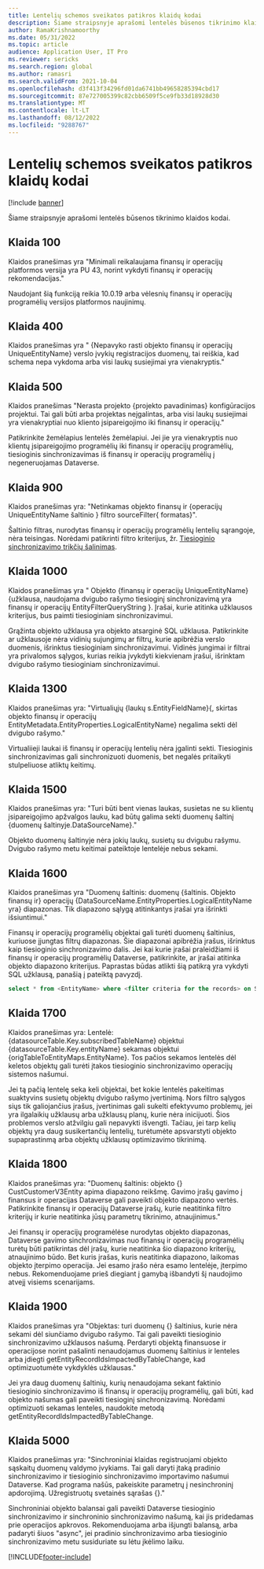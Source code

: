 ```yaml
---
title: Lentelių schemos sveikatos patikros klaidų kodai
description: Šiame straipsnyje aprašomi lentelės būsenos tikrinimo klaidos kodai.
author: RamaKrishnamoorthy
ms.date: 05/31/2022
ms.topic: article
audience: Application User, IT Pro
ms.reviewer: sericks
ms.search.region: global
ms.author: ramasri
ms.search.validFrom: 2021-10-04
ms.openlocfilehash: d3f413f34296fd01da6741bb49658285394cbd17
ms.sourcegitcommit: 87e727005399c82cbb6509f5ce9fb33d18928d30
ms.translationtype: MT
ms.contentlocale: lt-LT
ms.lasthandoff: 08/12/2022
ms.locfileid: "9288767"
---
```

# <a name="errors-codes-for-the-table-map-health-check"></a>Lentelių schemos sveikatos patikros klaidų kodai

[!include [banner](../../includes/banner.md)]



Šiame straipsnyje aprašomi lentelės būsenos tikrinimo klaidos kodai.

## <a name="error-100"></a>Klaida 100

Klaidos pranešimas yra "Minimali reikalaujama finansų ir operacijų platformos versija yra PU 43, norint vykdyti finansų ir operacijų rekomendacijas."

Naudojant šią funkciją reikia 10.0.19 arba vėlesnių finansų ir operacijų programėlių versijos platformos naujinimų.

## <a name="error-400"></a>Klaida 400

Klaidos pranešimas yra " \{Nepavyko rasti objekto finansų ir operacijų UniqueEntityName\} verslo įvykių registracijos duomenų, tai reiškia, kad schema nepa vykdoma arba visi laukų susiejimai yra vienakryptis."

## <a name="error-500"></a>Klaida 500

Klaidos pranešimas "Nerasta projekto \{projekto pavadinimas\} konfigūracijos projektui. Tai gali būti arba projektas neįgalintas, arba visi laukų susiejimai yra vienakryptiai nuo kliento įsipareigojimo iki finansų ir operacijų."

Patikrinkite žemėlapius lentelės žemėlapiui. Jei jie yra vienakryptis nuo klientų įsipareigojimo programėlių iki finansų ir operacijų programėlių, tiesioginis sinchronizavimas iš finansų ir operacijų programėlių į negeneruojamas Dataverse.

## <a name="error-900"></a>Klaida 900

Klaidos pranešimas yra: "Netinkamas objekto finansų ir \{operacijų UniqueEntityName šaltinio \} filtro sourceFilter\{ formatas\}".

Šaltinio filtras, nurodytas finansų ir operacijų programėlių lentelių sąrangoje, nėra teisingas. Norėdami patikrinti filtro kriterijus, žr. [Tiesioginio sinchronizavimo trikčių šalinimas](dual-write-troubleshooting-live-sync.md#live-synchronization-issues-that-are-caused-by-incorrect-query-filter-syntax-on-the-dual-write-maps).

## <a name="error-1000"></a>Klaida 1000

Klaidos pranešimas yra " Objekto \{finansų ir operacijų UniqueEntityName\}\{užklausa, naudojama dvigubo rašymo tiesioginį sinchronizavimą yra finansų ir operacijų EntityFilterQueryString \}. Įrašai, kurie atitinka užklausos kriterijus, bus paimti tiesioginiam sinchronizavimui.

Grąžinta objekto užklausa yra objekto atsarginė SQL užklausa. Patikrinkite ar užklausoje nėra vidinių sujungimų ar filtrų, kurie apibrėžia verslo duomenis, išrinktus tiesioginiam sinchronizavimui. Vidinės jungimai ir filtrai yra privalomos sąlygos, kurias reikia įvykdyti kiekvienam įrašui, išrinktam dvigubo rašymo tiesioginiam sinchronizavimui.

## <a name="error-1300"></a>Klaida 1300

Klaidos pranešimas yra: "Virtualiųjų \{laukų s.EntityFieldName\}\{, skirtas objekto finansų ir operacijų EntityMetadata.EntityProperties.LogicalEntityName\} negalima sekti dėl dvigubo rašymo."

Virtualiieji laukai iš finansų ir operacijų lentelių nėra įgalinti sekti. Tiesioginis sinchronizavimas gali sinchronizuoti duomenis, bet negalės pritaikyti stulpeliuose atliktų keitimų.

## <a name="error-1500"></a>Klaida 1500

Klaidos pranešimas yra: "Turi būti bent vienas laukas, susietas ne su klientų įsipareigojimo apžvalgos lauku, kad būtų galima sekti duomenų šaltinį \{duomenų šaltinyje.DataSourceName\}."

Objekto duomenų šaltinyje nėra jokių laukų, susietų su dvigubu rašymu. Dvigubo rašymo metu keitimai pateiktoje lentelėje nebus sekami.

## <a name="error-1600"></a>Klaida 1600

Klaidos pranešimas yra "Duomenų šaltinis: duomenų \{šaltinis. Objekto finansų ir\} operacijų \{DataSourceName.EntityProperties.LogicalEntityName yra\} diapazonas. Tik diapazono sąlygą atitinkantys įrašai yra išrinkti išsiuntimui."

Finansų ir operacijų programėlių objektai gali turėti duomenų šaltinius, kuriuose įjungtas filtrų diapazonas. Šie diapazonai apibrėžia įrašus, išrinktus kaip tiesioginio sinchronizavimo dalis. Jei kai kurie įrašai praleidžiami iš finansų ir operacijų programėlių Dataverse, patikrinkite, ar įrašai atitinka objekto diapazono kriterijus. Paprastas būdas atlikti šią patikrą yra vykdyti SQL užklausą, panašią į pateiktą pavyzdį.

```sql
select * from <EntityName> where <filter criteria for the records> on SQL.
```

## <a name="error-1700"></a>Klaida 1700

Klaidos pranešimas yra: Lentelė: \{datasourceTable.Key.subscribedTableName\} objektui \{datasourceTable.Key.entityName\} sekamas objektui \{origTableToEntityMaps.EntityName\}. Tos pačios sekamos lentelės dėl keletos objektų gali turėti įtakos tiesioginio sinchronizavimo operacijų sistemos našumui.

Jei tą pačią lentelę seka keli objektai, bet kokie lentelės pakeitimas suaktyvins susietų objektų dvigubo rašymo įvertinimą. Nors filtro sąlygos siųs tik galiojančius įrašus, įvertinimas gali sukelti efektyvumo problemų, jei yra ilgalaikių užklausų arba užklausų planų, kurie nėra inicijuoti. Šios problemos verslo atžvilgiu gali nepavykti išvengti. Tačiau, jei tarp kelių objektų yra daug susikertančių lentelių, turėtumėte apsvarstyti objekto supaprastinmą arba objektų užklausų optimizavimo tikrinimą.

## <a name="error-1800"></a>Klaida 1800
Klaidos pranešimas yra: "Duomenų šaltinis: objekto {} CustCustomerV3Entity apima diapazono reikšmę. Gavimo įrašų gavimo į finansus ir operacijas Dataverse gali paveikti objekto diapazono vertės. Patikrinkite finansų ir operacijų Dataverse įrašų, kurie neatitinka filtro kriterijų ir kurie neatitinka jūsų parametrų tikrinimo, atnaujinimus."

Jei finansų ir operacijų programėlėse nurodytas objekto diapazonas, Dataverse gavimo sinchronizavimas nuo finansų ir operacijų programėlių turėtų būti patikrintas dėl įrašų, kurie neatitinka šio diapazono kriterijų, atnaujinimo būdo. Bet kuris įrašas, kuris neatitinka diapazono, laikomas objekto įterpimo operacija. Jei esamo įrašo nėra esamo lentelėje, įterpimo nebus. Rekomenduojame prieš diegiant į gamybą išbandyti šį naudojimo atvejį visiems scenarijams.

## <a name="error-1900"></a>Klaida 1900
Klaidos pranešimas yra "Objektas: turi duomenų {} šaltinius, kurie nėra sekami dėl siunčiamo dvigubo rašymo. Tai gali paveikti tiesioginio sinchronizavimo užklausos našumą. Perdaryti objektą finansuose ir operacijose norint pašalinti nenaudojamus duomenų šaltinius ir lenteles arba įdiegti getEntityRecordIdsImpactedByTableChange, kad optimizuotumėte vykdyklės užklausas."

Jei yra daug duomenų šaltinių, kurių nenaudojama sekant faktinio tiesioginio sinchronizavimo iš finansų ir operacijų programėlių, gali būti, kad objekto našumas gali paveikti tiesioginį sinchronizavimą. Norėdami optimizuoti sekamas lenteles, naudokite metodą getEntityRecordIdsImpactedByTableChange.

## <a name="error-5000"></a>Klaida 5000
Klaidos pranešimas yra: "Sinchroniniai klaidas registruojami objekto sąskaitų duomenų valdymo įvykiams. Tai gali daryti įtaką pradinio sinchronizavimo ir tiesioginio sinchronizavimo importavimo našumui Dataverse. Kad programa našūs, pakeiskite parametrų į nesinchroninį apdorojimą. Užregistruotų svetainės sąrašas {}."

Sinchroniniai objekto balansai gali paveikti Dataverse tiesioginio sinchronizavimo ir sinchroninio sinchronizavimo našumą, kai jis pridedamas prie operacijos apkrovos. Rekomenduojama arba išjungti balansą, arba padaryti šiuos "async", jei pradinio sinchronizavimo arba tiesioginio sinchronizavimo metu susiduriate su lėtu įkėlimo laiku.

[!INCLUDE[footer-include](../../../../includes/footer-banner.md)]

